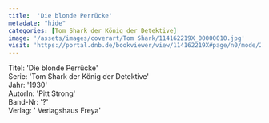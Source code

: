 ```yaml
---
title:  'Die blonde Perrücke'
metadate: "hide"
categories: [Tom Shark der König der Detektive]
image: '/assets/images/coverart/Tom Shark/114162219X_00000010.jpg'
visit: 'https://portal.dnb.de/bookviewer/view/114162219X#page/n0/mode/2up'
---
```

Titel: 'Die blonde Perrücke' <br>
Serie: 'Tom Shark der König der Detektive' <br>
Jahr: '1930' <br>
AutorIn: 'Pitt Strong' <br>
Band-Nr: '?' <br>
Verlag: ' Verlagshaus Freya'